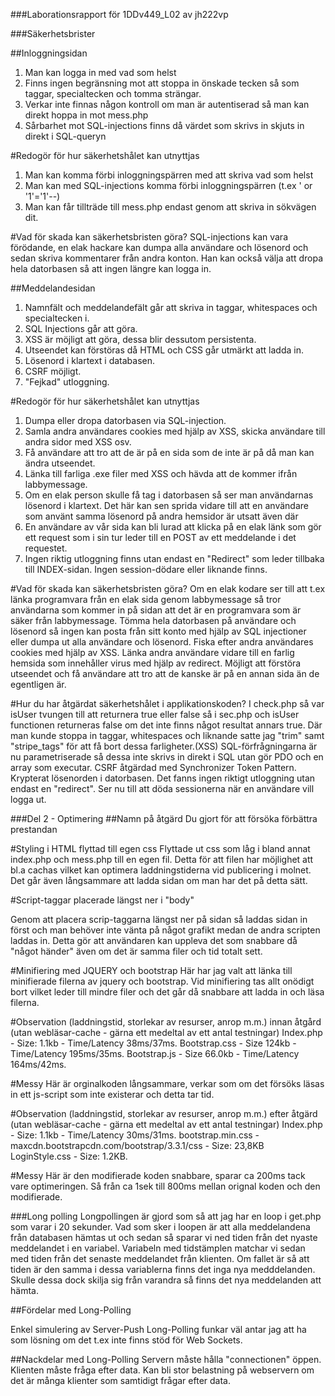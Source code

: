 ﻿###Laborationsrapport för 1DDv449_L02 av jh222vp

###Säkerhetsbrister

##Inloggningsidan

1. Man kan logga in med vad som helst
2. Finns ingen begränsning mot att stoppa in önskade tecken så som
taggar, specialtecken och tomma strängar.
3. Verkar inte finnas någon kontroll om man är autentiserad så man kan direkt hoppa in mot mess.php
4. Sårbarhet mot SQL-injections finns då värdet som skrivs in skjuts in direkt i SQL-queryn

#Redogör för hur säkerhetshålet kan utnyttjas
1. Man kan komma förbi inloggningspärren med att skriva vad som helst
2. Man kan med SQL-injections komma förbi inloggningspärren (t.ex ' or '1'='1'--)
3. Man kan får tillträde till mess.php endast genom att skriva in sökvägen dit.

#Vad för skada kan säkerhetsbristen göra?
SQL-injections kan vara förödande, en elak hackare kan dumpa alla användare och lösenord
och sedan skriva kommentarer från andra konton. Han kan också välja att dropa hela datorbasen
så att ingen längre kan logga in.

##Meddelandesidan

1. Namnfält och meddelandefält går att skriva in taggar, whitespaces och specialtecken i.
2. SQL Injections går att göra.
3. XSS är möjligt att göra, dessa blir dessutom persistenta.
4. Utseendet kan förstöras då HTML och CSS går utmärkt att ladda in.
5. Lösenord i klartext i databasen.
6. CSRF möjligt.
7. "Fejkad" utloggning.

#Redogör för hur säkerhetshålet kan utnyttjas

1. Dumpa eller dropa datorbasen via SQL-injection.
2. Samla andra användares cookies med hjälp av XSS, skicka användare till andra sidor med XSS osv.
3. Få användare att tro att de är på en sida som de inte är på då man kan ändra utseendet.
4. Länka till farliga .exe filer med XSS och hävda att de kommer ifrån labbymessage.
5. Om en elak person skulle få tag i datorbasen så ser man användarnas lösenord i klartext.
   Det här kan sen sprida vidare till att en användare som använt samma lösenord på andra hemsidor är utsatt även där
6. En användare av vår sida kan bli lurad att klicka på en elak länk som gör ett request som i sin tur leder till en POST av ett meddelande i det requestet.
7. Ingen riktig utloggning finns utan endast en "Redirect" som leder tillbaka till INDEX-sidan. Ingen session-dödare eller liknande finns.


#Vad för skada kan säkerhetsbristen göra?
Om en elak kodare ser till att t.ex länka programvara från en elak sida genom labbymessage så tror
användarna som kommer in på sidan att det är en programvara som är säker från labbymessage.
Tömma hela datorbasen på användare och lösenord så ingen kan posta från sitt konto med hjälp av SQL injectioner
eller dumpa ut alla användare och lösenord.
Fiska efter andra användares cookies med hjälp av XSS.
Länka andra användare vidare till en farlig hemsida som innehåller virus med hjälp av redirect.
Möjligt att förstöra utseendet och få användare att tro att de kanske är på en annan sida än de egentligen är.


#Hur du har åtgärdat säkerhetshålet i applikationskoden?
I check.php så var isUser tvungen till att returnera true eller false så i sec.php och isUser functionen returneras false om det inte finns något resultat annars true.
Där man kunde stoppa in taggar, whitespaces och liknande satte jag "trim" samt "stripe_tags" för att få bort dessa farligheter.(XSS)
SQL-förfrågningarna är nu parametriserade så dessa inte skrivs in direkt i SQL utan gör PDO och en array som executar.
CSRF åtgärdad med Synchronizer Token Pattern.
Krypterat lösenorden i datorbasen.
Det fanns ingen riktigt utloggning utan endast en "redirect". Ser nu till att döda sessionerna när en användare vill logga ut.

###Del 2 - Optimering
##Namn på åtgärd Du gjort för att försöka förbättra prestandan

#Styling i HTML flyttad till egen css
Flyttade ut css som låg i bland annat index.php och mess.php till en egen fil.
Detta för att filen har möjlighet att bl.a cachas vilket kan optimera laddningstiderna vid publicering i molnet.
Det går även långsammare att ladda sidan om man har det på detta sätt.

#Script-taggar placerade längst ner i "body"

Genom att placera scrip-taggarna längst ner på sidan så laddas sidan in först och man behöver inte vänta på något grafikt
medan de andra scripten laddas in. Detta gör att användaren kan uppleva det som snabbare då "något händer" även om det
är samma filer och tid totalt sett.

#Minifiering med JQUERY och bootstrap
Här har jag valt att länka till minifierade filerna av jquery och bootstrap.
Vid minifiering tas allt onödigt bort vilket leder till mindre filer och det går då snabbare att ladda in och läsa filerna.


#Observation (laddningstid, storlekar av resurser, anrop m.m.) innan åtgård (utan webläsar-cache - gärna ett medeltal av ett antal testningar)
Index.php - Size: 1.1kb - Time/Latency 38ms/37ms.
Bootstrap.css - Size 124kb - Time/Latency 195ms/35ms.
Bootstrap.js - Size 66.0kb - Time/Latency 164ms/42ms.

#Messy
Här är orginalkoden långsammare, verkar som om det försöks läsas in ett js-script som inte existerar och detta tar tid.

#Observation (laddningstid, storlekar av resurser, anrop m.m.) efter åtgärd (utan webläsar-cache - gärna ett medeltal av ett antal testningar)
Index.php - Size: 1.1kb - Time/Latency 30ms/31ms.
bootstrap.min.css - maxcdn.bootstrapcdn.com/bootstrap/3.3.1/css - Size: 23,8KB
LoginStyle.css - Size: 1.2KB.

#Messy
Här är den modifierade koden snabbare, sparar ca 200ms tack vare optimeringen. Så från ca 1sek till 800ms mellan orignal
koden och den modifierade.

###Long polling
Longpollingen är gjord som så att jag har en loop i get.php som varar i 20 sekunder.
Vad som sker i loopen är att alla meddelandena från databasen hämtas ut och sedan så sparar vi ned tiden från
det nyaste meddelandet i en variabel. Variabeln med tidstämplen matchar vi sedan med tiden från det senaste meddelandet
från klienten. Om fallet är så att tiden är den samma i dessa variablerna finns det inga nya medddelanden.
Skulle dessa dock skilja sig från varandra så finns det nya meddelanden att hämta.

##Fördelar med Long-Polling

Enkel simulering av Server-Push
Long-Polling funkar väl antar jag att ha som lösning om det t.ex inte finns stöd för Web Sockets.

##Nackdelar med Long-Polling
Servern måste hålla "connectionen" öppen.
Klienten måste fråga efter data.
Kan bli stor belastning på webservern om det är många klienter som samtidigt frågar efter data.
